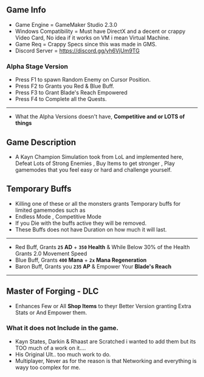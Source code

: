 ## Game Info
- Game Engine = GameMaker Studio 2.3.0
- Windows Compatibility = Must have DirectX and a decent or crappy Video Card, No idea if it works on VM i mean Virtual Machine.
- Game Req = Crappy Specs since this was made in GMS.
- Discord Server = https://discord.gg/yh6VjUm9TG

### Alpha Stage Version
- Press F1 to spawn Random Enemy on Cursor Position.
- Press F2 to Grants you Red & Blue Buff.
- Press F3 to Grant Blade's Reach Empowered
- Press F4 to Complete all the Quests.
- ---
- What the Alpha Versions doesn't have, **Competitive and or LOTS of things**

## Game Description
- A Kayn Champion Simulation took from LoL and implemented here, Defeat Lots of Strong Enemies , Buy Items to get stronger , Play gamemodes that you feel easy or hard and challenge yourself.

## Temporary Buffs
- Killing one of these or all the monsters grants Temporary buffs for limited gamemodes such as
- Endless Mode , Competitive Mode
- If you Die with the buffs active they will be removed.
- These Buffs does not have Duration on how much it will last.
- -----------------------------------------------------------------------------------
- Red Buff, Grants **`25` AD** + **`350` Health** & While Below 30% of the Health Grants 2.0 Movement Speed
- Blue Buff, Grants **`400` Mana** + **`2x` Mana Regeneration**
- Baron Buff, Grants you **`235` AP** & Empower Your **Blade's Reach**
- ------------------------------------------------------------------------------------

## Master of Forging - DLC
- Enhances Few or All **Shop Items** to theyr Better Version granting Extra Stats or And Empower them.

### What it does not Include in the game.
- Kayn States, Darkin & Rhaast are Scratched i wanted to add them but its TOO much of a work on it....
- His Original Ult.. too much work to do.
- Multiplayer, Never as for the reason is that Networking and everything is wayy too complex for me.
